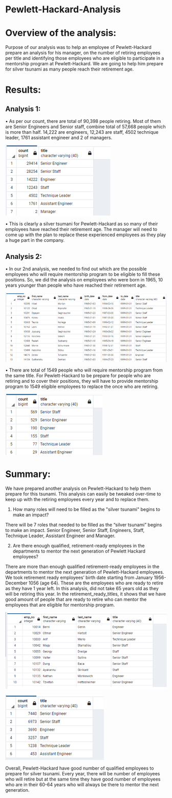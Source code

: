 # Pewlett-Hackard-Analysis

# Overview of the analysis: 
Purpose of our analysis was to help an employee of Pewlett-Hackard prepare an analysis for his manager, on the number of retiring employees per title and identifying those employees who are eligible to participate in a mentorship program at Pewlett-Hackard. We are going to help him prepare for silver tsunami as many people reach their retirement age.  

# Results: 
## Analysis 1: 
•	As per our count, there are total of 90,398 people retiring. Most of them are Senior Engineers and Senior staff, combine total of 57,668 people which is more than half. 14,222 are engineers, 12,243 are staff, 4502 technique leader, 1761 assistant engineer and 2 of managers. 

![ Pewlett-Hackard-Analysis]( https://github.com/Zainak94/Pewlett-Hackard-Analysis/blob/main/Queries/count_retiring_titles.PNG)

•	This is clearly a silver tsumani for Pewlett-Hackard as so many of their employees have reached their retirement age. The manager will need to come up with the plan to replace these experienced employees as they play a huge part in the company. 

## Analysis 2: 
•	In our 2nd analysis, we needed to find out which are the possible employees who will require mentorship program to be eligible to fill these positions. So, we did the analysis on employees who were born in 1965, 10 years younger than people who have reached their retirement age. 

![ Pewlett-Hackard-Analysis]( https://github.com/Zainak94/Pewlett-Hackard-Analysis/blob/main/Queries/mentorship_eligibility_program.PNG)


•	There are total of 1549 people who will require mentorship program from the same title. For Pewlett-Hackard to be prepare for people who are retiring and to cover their positions, they will have to provide mentorship program to 1549 eligible employees to replace the once who are retiring. 

![ Pewlett-Hackard-Analysis]( https://github.com/Zainak94/Pewlett-Hackard-Analysis/blob/main/Queries/mentorship_count.PNG)

# Summary: 

We have prepared another analysis on Pewlett-Hackard to help them prepare for this tsunami. This analysis can easily be tweaked over-time to keep up with the retiring employees every year and to replace them. 

1.	How many roles will need to be filled as the "silver tsunami" begins to make an impact?

There will be 7 roles that needed to be filled as the “silver tsunami” begins to make an impact. Senior Engineer, Senior Staff, Engineers, Staff, Technique Leader, Assistant Engineer and Manager. 

2. Are there enough qualified, retirement-ready employees in the departments to mentor the next generation of Pewlett Hackard employees?

There are more than enough qualified retirement-ready employees in the departments to mentor the next generation of Pewlett-Hackard employees. We took retirement ready employees’ birth date starting from January 1956- December 1056 (age 64). These are the employees who are ready to retire as they have 1 year left. In this analysis, did not take 65 years old as they will be retiring this year. In the retirement_ready_titles, it shows that we have good amount of people that are ready to retire who can mentor the employees that are eligible for mentorship program. 

![ Pewlett-Hackard-Analysis]( https://github.com/Zainak94/Pewlett-Hackard-Analysis/blob/main/Queries/retirement_ready_unique.PNG)

![ Pewlett-Hackard-Analysis](https://github.com/Zainak94/Pewlett-Hackard-Analysis/blob/main/Queries/retirement_ready_titles.PNG)

Overall, Pewlett-Hackard have good number of qualified employees to prepare for silver tsunami. Every year, there will be number of employees who will retire but at the same time they have good number of employees who are in their 60-64 years who will always be there to mentor the next generation. 
